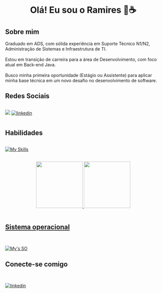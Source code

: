 <h1 align="center">Olá! Eu sou o Ramires 🙋☕</h1>

 <h2>Sobre mim</h2>
Graduado em ADS, com sólida experiência em Suporte Técnico N1/N2, Administração de Sistemas e Infraestrutura de TI.<br><br>
Estou em transição de carreira para a área de Desenvolvimento, com foco atual em Back-end Java.<br><br>
Busco minha primeira oportunidade (Estágio ou Assistente) para aplicar minha base técnica em um novo desafio no desenvolvimento de software.

<h2>Redes Sociais</h2>

<div style="display: flex">
<br>

<a href="mailto:ramiresf.tech@gmail.com"><img src="https://img.shields.io/badge/-Gmail-%23333?style=for-the-badge&logo=gmail&logoColor=white" target="_blank"></a>
[![linkedin](https://img.shields.io/badge/linkedin-000?style=for-the-badge&logo=linkedin&logoColor=blue)](https://www.linkedin.com/in/ramires-filho-tech/)

</div>

<h2>Habilidades</h2>

<div style="display: flex">
<br>

[![My Skills](https://skillicons.dev/icons?i=js,html,css,python,java,spring)](https://skillicons.dev)

</div>

<div align="center">
  <a href="https://github.com/RamiresFilho">
  <br>
  <img height="150em" src="https://github-readme-stats.vercel.app/api?username=RamiresFilho&show_icons=true&theme=tokyonight&include_all_commits=true&count_private=true"/>
  <img height="150em" src="https://github-readme-stats.vercel.app/api/top-langs/?username=RamiresFilho&layout=compact&langs_count=7&theme=dracula"/>
</div><br>
 
<h2>Sistema operacional</h2>
<br>

[![My's SO](https://skillicons.dev/icons?i=windows,linux)](https://skillicons.dev)

<h2>Conecte-se comigo</h2>
<br>

[![linkedin](https://img.shields.io/badge/linkedin-000?style=for-the-badge&logo=linkedin&logoColor=blue)](https://www.linkedin.com/in/ramires-filho-tech/)

